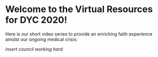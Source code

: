 # Welcome to the Virtual Resources for DYC 2020!

Here is our short video series to provide an enriching faith experience amidst our ongoing medical crisis:

*insert council working hard*
